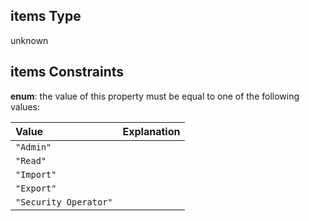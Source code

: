 ## items Type

unknown

## items Constraints

**enum**: the value of this property must be equal to one of the following values:

| Value                 | Explanation |
| :-------------------- | :---------- |
| `"Admin"`             |             |
| `"Read"`              |             |
| `"Import"`            |             |
| `"Export"`            |             |
| `"Security Operator"` |             |
